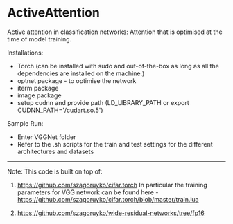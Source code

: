 # ActiveAttention
Active attention in classification networks: Attention that is optimised at the time of model training.

Installations:
- Torch (can be installed with sudo and out-of-the-box as long as all the dependencies are installed on the machine.)
- optnet package - to optimise the network
- iterm package
- image package
- setup cudnn and provide path (LD_LIBRARY_PATH or export CUDNN_PATH='/cudart.so.5')


Sample Run:
 - Enter VGGNet folder
 - Refer to the .sh scripts for the train and test settings for the different architectures and datasets





-------------------------------
Note: This code is built on top of:
1. https://github.com/szagoruyko/cifar.torch
In particular the training parameters for VGG network can be found here - https://github.com/szagoruyko/cifar.torch/blob/master/train.lua 

2. https://github.com/szagoruyko/wide-residual-networks/tree/fp16

